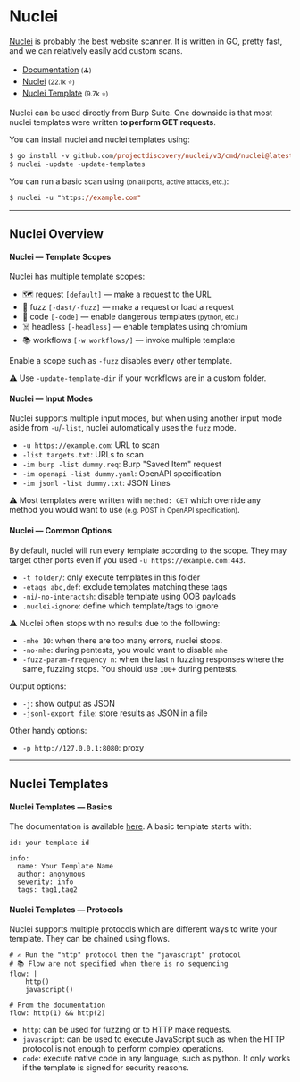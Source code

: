 # Nuclei

<div class="row row-cols-lg-2"><div>

[Nuclei](https://github.com/projectdiscovery/nuclei) is probably the best website scanner. It is written in GO, pretty fast, and we can relatively easily add custom scans.

* [Documentation](https://docs.projectdiscovery.io/tools/nuclei/overview) <small>(⛪)</small>
* [Nuclei](https://github.com/projectdiscovery/nuclei) <small>(22.1k ⭐)</small>
* [Nuclei Template](https://github.com/projectdiscovery/nuclei-templates) <small>(9.7k ⭐)</small>

Nuclei can be used directly from Burp Suite. One downside is that most nuclei templates were written **to perform GET requests**.
</div><div>

You can install nuclei and nuclei templates using:

```ps
$ go install -v github.com/projectdiscovery/nuclei/v3/cmd/nuclei@latest
$ nuclei -update -update-templates
```

You can run a basic scan using <small>(on all ports, active attacks, etc.)</small>:

```ps
$ nuclei -u "https://example.com"
```
</div></div>

<hr class="sep-both">

## Nuclei Overview

<div class="row row-cols-lg-2"><div>

#### Nuclei — Template Scopes

Nuclei has multiple template scopes:

*  🗺️ request `[default]` — make a request to the URL
* 🧪 fuzz `[-dast/-fuzz]` — make a request or load a request
* 🤖 code `[-code]` — enable dangerous templates <small>(python, etc.)</small>
* ☠️ headless `[-headless]` — enable templates using chromium
* 📚 workflows `[-w workflows/]` — invoke multiple template

Enable a scope such as `-fuzz` disables every other template.

⚠️ Use `-update-template-dir` if your workflows are in a custom folder.

#### Nuclei — Input Modes

Nuclei supports multiple input modes, but when using another input mode aside from `-u`/`-list`, nuclei automatically uses the `fuzz` mode.

* `-u https://example.com`: URL to scan
* `-list targets.txt`: URLs to scan
* `-im burp -list dummy.req`: Burp "Saved Item" request
* `-im openapi -list dummy.yaml`: OpenAPI specification
* `-im jsonl -list dummy.txt`: JSON Lines

⚠️ Most templates were written with `method: GET` which override any method you would want to use <small>(e.g. POST in OpenAPI specification)</small>.
</div><div>

#### Nuclei — Common Options

By default, nuclei will run every template according to the scope. They may target other ports even if you used `-u https://example.com:443`.

* `-t folder/`: only execute templates in this folder
* `-etags abc,def`: exclude templates matching these tags
* `-ni`/`-no-interactsh`: disable template using OOB payloads
* `.nuclei-ignore`: define which template/tags to ignore

⚠️ Nuclei often stops with no results due to the following:

* `-mhe 10`: when there are too many errors, nuclei stops.
* `-no-mhe`: during pentests, you would want to disable `mhe`
* `-fuzz-param-frequency n`: when the last `n` fuzzing responses where the same, fuzzing stops. You should use `100+` during pentests.

Output options:

* `-j`: show output as JSON
* `-jsonl-export file`: store results as JSON in a file

Other handy options:

* `-p http://127.0.0.1:8080`: proxy
</div></div>

<hr class="sep-both">

## Nuclei Templates

<div class="row row-cols-lg-2"><div>

#### Nuclei Templates — Basics

The documentation is available [here](https://docs.projectdiscovery.io/templates/introduction). A basic template starts with:

```yaml!
id: your-template-id

info:
  name: Your Template Name
  author: anonymous
  severity: info
  tags: tag1,tag2
```

#### Nuclei Templates — Protocols

Nuclei supports multiple protocols which are different ways to write your template. They can be chained using flows.

```yaml!
# ✍️ Run the "http" protocol then the "javascript" protocol
# 📚 Flow are not specified when there is no sequencing
flow: |
    http()
    javascript()

# From the documentation
flow: http(1) && http(2)
```

* `http`: can be used for fuzzing or to HTTP make requests.
* `javascript`: can be used to execute JavaScript such as when the HTTP protocol is not enough to perform complex operations.
* `code`: execute native code in any language, such as python. It only works if the template is signed for security reasons.
</div><div>
</div></div>